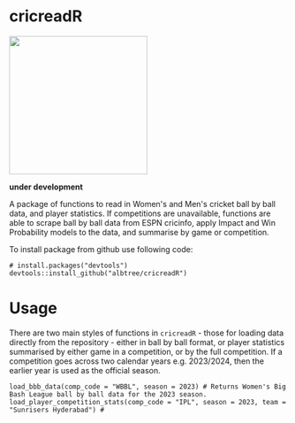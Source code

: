 # cricreadR
<img src="https://github.com/albtree/cricreadR/assets/88771954/74ab4059-3327-4180-8a39-e60ca18fecd3" width="250" height="250">

**under development**

A package of functions to read in Women's and Men's cricket ball by ball data, and player statistics. If competitions are unavailable, functions are able to scrape ball by ball data from ESPN cricinfo, apply Impact and Win Probability models to the data, and summarise by game or competition.

To install package from github use following code:
```
# install.packages("devtools")
devtools::install_github("albtree/cricreadR")
```

# Usage
There are two main styles of functions in `cricreadR` - those for loading data directly from the repository - either in ball by ball format, or player statistics summarised by either game in a competition, or by the full competition. If a competition goes across two calendar years e.g. 2023/2024, then the earlier year is used as the official season.
```
load_bbb_data(comp_code = "WBBL", season = 2023) # Returns Women's Big Bash League ball by ball data for the 2023 season.
load_player_competition_stats(comp_code = "IPL", season = 2023, team = "Sunrisers Hyderabad") # 
